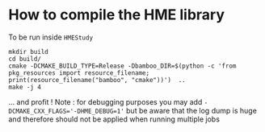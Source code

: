 # How to compile the HME library 
To be run inside `HMEStudy`
```
mkdir build
cd build/
cmake -DCMAKE_BUILD_TYPE=Release -Dbamboo_DIR=$(python -c 'from pkg_resources import resource_filename; print(resource_filename("bamboo", "cmake"))')  ..
make -j 4
```
... and profit !
Note : for debugging purposes you may add `-DCMAKE_CXX_FLAGS='-DHME_DEBUG=1'` but be aware that the log dump is huge and therefore should not be applied when running multiple jobs
